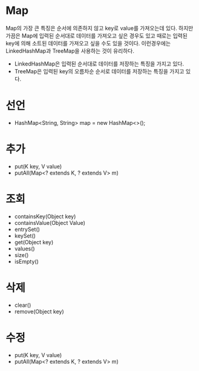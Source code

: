 # Map

Map의 가장 큰 특징은 순서에 의존하지 않고 key로 value를 가져오는데 있다. 하지만 가끔은 Map에 입력된 순서대로 데이터를 가져오고 싶은 경우도 있고 때로는 입력된 key에 의해 소트된 데이터를 가져오고 싶을 수도 있을 것이다. 이런경우에는 LinkedHashMap과 TreeMap을 사용하는 것이 유리하다.

- LinkedHashMap은 입력된 순서대로 데이터를 저장하는 특징을 가지고 있다.
- TreeMap은 입력된 key의 오름차순 순서로 데이터를 저장하는 특징을 가지고 있다.

# 선언

- HashMap<String, String> map = new HashMap<>();

# 추가

- put(K key, V value)
- putAll(Map<? extends K, ? extends V> m)

# 조회

- containsKey(Object key)
- containsValue(Object Value)
- entrySet()
- keySet()
- get(Object key)
- values()
- size()
- isEmpty()

# 삭제

- clear()
- remove(Object key)

# 수정

- put(K key, V value)
- putAll(Map<? extends K, ? extends V> m)
